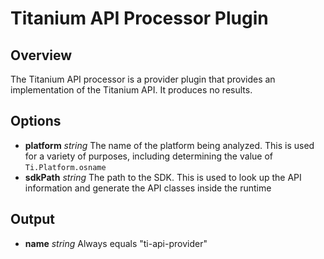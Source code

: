 Titanium API Processor Plugin
=============================

## Overview

The Titanium API processor is a provider plugin that provides an implementation of the Titanium API. It produces no results.

## Options

* **platform** _string_ The name of the platform being analyzed. This is used for a variety of purposes, including determining the value of ```Ti.Platform.osname```
* **sdkPath** _string_ The path to the SDK. This is used to look up the API information and generate the API classes inside the runtime

## Output

* **name** _string_ Always equals "ti-api-provider"